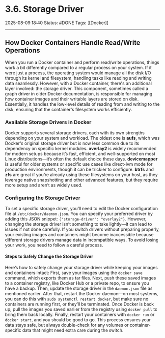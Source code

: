# 3.6. Storage Driver

2025-08-09 18:40
Status: #DONE 
Tags: [[Docker]]

---
## **How Docker Containers Handle Read/Write Operations**

When you run a Docker container and perform read/write operations, things work a bit differently compared to a regular process on your system. If it were just a process, the operating system would manage all the disk I/O through its kernel and filesystem, handling tasks like reading and writing data seamlessly. However, with a Docker container, there's an additional layer involved: the storage driver. This component, sometimes called a graph driver in older Docker documentation, is responsible for managing how container images and their writable layers are stored on disk. Essentially, it handles the low-level details of reading from and writing to the disk, ensuring that the container's filesystem works efficiently.

### **Available Storage Drivers in Docker**

Docker supports several storage drivers, each with its own strengths depending on your system and workload. The oldest one is **aufs**, which was Docker's original storage driver but is now less common due to its dependency on specific kernel modules. **overlay2** is widely recommended for modern setups because it’s fast, efficient, and well-supported on most Linux distributions—it’s often the default choice these days. **devicemapper** is useful for older systems or specific use cases like direct-lvm mode for production environments, though it can be trickier to configure. **btrfs** and **zfs** are great if you’re already using these filesystems on your host, as they leverage native snapshotting and other advanced features, but they require more setup and aren’t as widely used.

### **Configuring the Storage Driver**

To set a specific storage driver, you’ll need to edit the Docker configuration file at `/etc/docker/daemon.json`. You can specify your preferred driver by adding this JSON snippet: `{"storage-driver": "overlay2"}`. However, changing the storage driver isn’t something to take lightly—it can lead to issues if not done carefully. If you switch drivers without preparing properly, your existing images and containers might become inaccessible because different storage drivers manage data in incompatible ways. To avoid losing your work, you need to follow a careful process.

#### Steps to Safely Change the Storage Driver

Here’s how to safely change your storage driver while keeping your images and containers intact: First, save your images using the `docker save` command, which exports them as tar files. Next, push these saved images to a container registry, like Docker Hub or a private repo, to ensure you have a backup. Then, update the storage driver in the `daemon.json` file as mentioned earlier. After that, restart the Docker daemon—on most systems, you can do this with `sudo systemctl restart docker`, but make sure no containers are running first, or they’ll be terminated. Once Docker is back up, pull the images you saved earlier from the registry using `docker pull` to bring them back locally. Finally, restart your containers with `docker run` or `docker start`, and you should be good to go. This process ensures your data stays safe, but always double-check for any volumes or container-specific data that might need extra care during the switch.